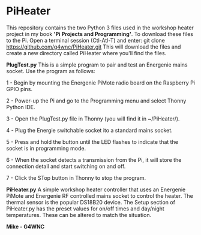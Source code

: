 # PiHeater
This repository contains the two Python 3 files used in the workshop heater project in my book <b>'Pi Projects and Programming'</b>.
To download these files to the Pi. Open a terminal session (Ctl-Atl-T) and enter:
git clone https://github.com/g4wnc/PiHeater.git
This will download the files and create a new directory called PiHeater where you'll find the files.

<b>PlugTest.py</b>
This is a simple program to pair and test an Energenie mains socket.
Use the program as follows:

1 - Begin by mounting the Energenie PiMote radio board on the Raspberry Pi GPIO pins.

2 - Power-up the Pi and go to the Programming menu and select Thonny Python IDE.

3 - Open the PlugTest.py file in Thonny (you will find it in ~/PiHeater/).

4 - Plug the Energie switchable socket ito a standard mains socket.

5 - Press and hold the button until the LED flashes to indicate that the socket is in programming mode.

6 - When the socket detects a transmission from the Pi, it will store the connection detail and start switching on and off.

7 - Click the STop button in Thonny to stop the program.

<b>PiHeater.py</b>
A simple workshop heater controller that uses an Energenie PiMote and Energenie RF controlled mains socket to control the heater. The thermal sensor is the popular DS18B20 device.
The Setup section of PiHeater.py has the preset values for on/off times and day/night temperatures. These can be altered to match the situation.

<b>Mike - G4WNC</b>
